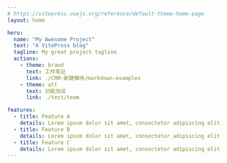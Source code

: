 ```yaml
---
# https://vitepress.vuejs.org/reference/default-theme-home-page
layout: home

hero:
  name: "My Awesome Project"
  text: "A VitePress blog"
  tagline: My great project tagline
  actions:
    - theme: brand
      text: 工作笔记
      link: ./CRM-新建模块/markdown-examples
    - theme: alt
      text: 功能测试
      link: ./test/team

features:
  - title: Feature A
    details: Lorem ipsum dolor sit amet, consectetur adipiscing elit
  - title: Feature B
    details: Lorem ipsum dolor sit amet, consectetur adipiscing elit
  - title: Feature C
    details: Lorem ipsum dolor sit amet, consectetur adipiscing elit
---
```

